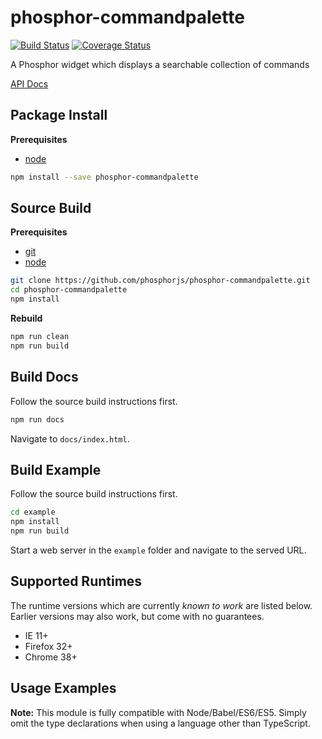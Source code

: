 phosphor-commandpalette
=======================

[![Build Status](https://travis-ci.org/phosphorjs/phosphor-commandpalette.svg)](https://travis-ci.org/phosphorjs/phosphor-commandpalette?branch=master)
[![Coverage Status](https://coveralls.io/repos/phosphorjs/phosphor-commandpalette/badge.svg?branch=master&service=github)](https://coveralls.io/github/phosphorjs/phosphor-commandpalette?branch=master)

A Phosphor widget which displays a searchable collection of commands

[API Docs](http://phosphorjs.github.io/phosphor-commandpalette/api/)


Package Install
---------------

**Prerequisites**
- [node](http://nodejs.org/)

```bash
npm install --save phosphor-commandpalette
```


Source Build
------------

**Prerequisites**
- [git](http://git-scm.com/)
- [node](http://nodejs.org/)

```bash
git clone https://github.com/phosphorjs/phosphor-commandpalette.git
cd phosphor-commandpalette
npm install
```

**Rebuild**
```bash
npm run clean
npm run build
```


Build Docs
----------

Follow the source build instructions first.

```bash
npm run docs
```

Navigate to `docs/index.html`.


Build Example
-------------

Follow the source build instructions first.

```bash
cd example
npm install
npm run build
```

Start a web server in the `example` folder and navigate to the served URL.


Supported Runtimes
------------------

The runtime versions which are currently *known to work* are listed below.
Earlier versions may also work, but come with no guarantees.

- IE 11+
- Firefox 32+
- Chrome 38+


Usage Examples
--------------

**Note:** This module is fully compatible with Node/Babel/ES6/ES5. Simply
omit the type declarations when using a language other than TypeScript.
